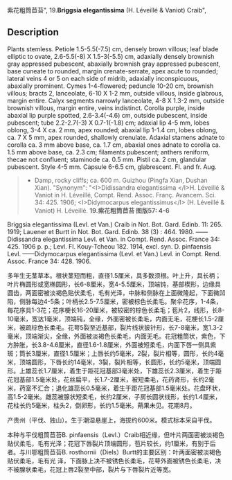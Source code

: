紫花粗筒苣苔",
19.**Briggsia elegantissima** (H. Léveillé & Vaniot) Craib",

## Description
Plants stemless. Petiole 1.5-5.5(-7.5) cm, densely brown villous; leaf blade elliptic to ovate, 2.6-5.5(-8) X 1.5-3(-5.5) cm, adaxially densely brownish gray appressed pubescent, abaxially brownish gray appressed pubescent, base cuneate to rounded, margin crenate-serrate, apex acute to rounded; lateral veins 4 or 5 on each side of midrib, adaxially inconspicuous, abaxially prominent. Cymes 1-4-flowered; peduncle 10-20 cm, brownish villous; bracts 2, lanceolate, 6-10 X 1-2 mm, outside villous, inside glabrous, margin entire. Calyx segments narrowly lanceolate, 4-8 X 1.3-2 mm, outside brownish villous, margin entire, veins indistinct. Corolla purple, inside abaxial lip purple spotted, 2.6-3.4(-4.6) cm, outside pubescent, inside pubescent; tube 2.2-2.7(-3) X 0.7-1(-1.8) cm; adaxial lip 4-5 mm, lobes oblong, 3-4 X ca. 2 mm, apex rounded; abaxial lip 1-1.4 cm, lobes oblong, ca. 7 X 5 mm, apex rounded, shallowly crenulate. Adaxial stamens adnate to corolla ca. 3 mm above base, ca. 1.7 cm, abaxial ones adnate to corolla ca. 1.5 mm above base, ca. 2.3 cm; filaments pubescent; anthers reniform, thecae not confluent; staminode ca. 0.5 mm. Pistil ca. 2 cm, glandular pubescent. Style 4-5 mm. Capsule 6-6.5 cm, glabrescent. Fl. and fr. Aug.

> * Damp, rocky cliffs; ca. 600 m. Guizhou (Pingfa Xian, Dushan Xian).
  "Synonym": "&lt;I&gt;Didissandra elegantissima &lt;/I&gt;H. Léveillé &amp; Vaniot in H. Léveillé, Compt. Rend. Assoc. Franç. Avancem. Sci. 34: 425. 1906; &lt;I&gt;Didymocarpus elegantissimus&lt;/I&gt; (H. Léveillé &amp; Vaniot) H. Léveillé.
**19.紫花粗筒苣苔 图版57: 4-6**

Briggsia elegantissima (Levl. et Van.) Craib in Not. Bot. Gard. Edinb. 11: 265. 1919; Lauener et Burtt in Not. Bot. Gard. Edinb. 38 (3) : 464. 1980. ——Didissandra elegantissima Levl. et Van. in Compt. Rend. Assoc. France 34: 425. 1906 p. p.; Levl. Fl. Kouy-Tcheou 182. 1914, excl. syn. D. pinfaensis Levl. ——Didymocarpus elegantissima (Levl. et Van.) Levl. in Compt. Rend. Assoc. France 34: 428. 1906.

多年生无茎草本。根状茎短而粗，直径1.5厘米，具多数须根。叶上升，具长柄；叶片椭圆形或宽椭圆形，长6-8厘米，宽4-5.5厘米，顶端钝，基部楔形，边缘具圆齿，两面密被淡褐色贴伏柔毛，毛有光泽，中脉和侧脉在上面微隆起，下面微凹陷，侧脉每边4-5条；叶柄长2.5-7.5厘米，密被棕色长柔毛。聚伞花序，1-4条，每花序具1-3花；花序梗长16-20厘米，被较密的棕色长柔毛；苞片2，线形，长8-10毫米，宽达1毫米，顶端钝，全缘，外面密被长柔毛，内面无毛，花梗长1.5-2厘米，被疏棕色长柔毛。花萼5裂至近基部，裂片线状披针形，长7-8毫米，宽1.3-2毫米，顶端渐尖，全缘，外面被淡褐色长柔毛，内面无毛。花冠粗筒状，紫色，下方肿胀，长3.8-4.6厘米，直径1.6-1.8厘米，外面被短柔毛，内面下唇一侧具紫斑；筒长3厘米，直径1.5厘米；上唇长约5毫米，2裂，裂片相等，圆形，长约4毫米，顶端圆形，下唇长约14毫米，3裂，裂片相等，长圆形，长约5毫米，顶端圆形。上雄蕊长1.7厘米，着生于距花冠基部3毫米处，下雄蕊长2.3厘米，着生于距花冠基部1.5毫米处，花丝扁平，长1.7-2厘米，被短柔毛，花药肾形，长约2毫米，药室不汇合；退化雄蕊长0.5毫米，着生于距花冠基部1.5毫米处。花盘环状，高1.5-2毫米。雌蕊被腺状短柔毛，长约2厘米，子房长圆状线形，长约1.4厘米，花柱长约5毫米，柱头2，倒卵形，长约1.5毫米。蒴果未见。花期8月。

产贵州（平伐、独山）。生于潮湿悬崖上，海拔约600米。模式标本采自平伐。

本种与平伐粗筒苣苔B. pinfaensis（Levl.）Craib相近缘，但叶片两面密被淡褐色 贴伏柔毛，毛有光泽；花冠下唇裂片顶端圆形，苞片较长，约1厘米，有别于后者。与川鄂粗筒苣苔B. rosthornii（Diels）Burtt的主要区别：叶两面密被淡褐色贴伏柔毛，毛有光 泽，下面脉上决不被锈色长柔毛，花萼外面被锈色长柔毛，决不被腺状柔毛，花冠上唇2裂至中部，裂片与下唇裂片近等宽。

